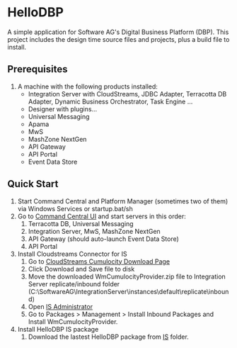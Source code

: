 # HelloDBP
A simple application for Software AG's Digital Business Platform (DBP). This project includes the design time source files and projects, plus a build file to install.

## Prerequisites
1. A machine with the following products installed:
    - Integration Server with CloudStreams, JDBC Adapter, Terracotta DB Adapter, Dynamic Business Orchestrator, Task Engine ...
    - Designer with plugins...
    - Universal Messaging
    - Apama
    - MwS
    - MashZone NextGen
    - API Gateway
    - API Portal
    - Event Data Store
  
## Quick Start
1. Start Command Central and Platform Manager (sometimes two of them) via Windows Services or startup.bat/sh
1. Go to [Command Central UI](https://localhost:8091/cce/web/#environment:ALL/t/0) and start servers in this order:
    1. Terracotta DB, Universal Messaging
    1. Integration Server, MwS, MashZone NextGen
    1. API Gateway (should auto-launch Event Data Store)
    1. API Portal
1. Install Cloudstreams Connector for IS
    1. Go to [CloudStreams Cumulocity Download Page](http://techcommunity.softwareag.com/ecosystem/communities/public/webmethods/products/cloudstreams/downloads/Cumulocity/index.html)
    1. Click Download and Save file to disk
    1. Move the downloaded WmCumulocityProvider.zip file to Integration Server replicate/inbound folder (C:\SoftwareAG\IntegrationServer\instances\default\replicate\inbound)
    1. Open [IS Administrator](http://localhost:5555)
    1. Go to Packages > Management > Install Inbound Packages and Install WmCumulocityProvider.
1. Install HelloDBP IS package
    1. Download the lastest HelloDBP package from [IS](IS) folder.


